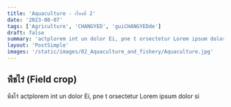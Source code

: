 ```yaml
---
title: 'Aquaculture - เรื่องที่ 2'
date: '2023-08-07'
tags: ['Agriculture', 'CHANGYED', 'guiCHANGYEDde']
draft: false
summary: 'actplorem int un dolor Ei, pne t orsectetur Lorem ipsum dolor si'
layout: 'PostSimple'
images: '/static/images/02_Aquaculture_and_fishery/Aquaculture.jpg'
---
```


## พืชไร่ (Field crop)
พืชไร่ actplorem int un dolor Ei, pne t orsectetur Lorem ipsum dolor si
